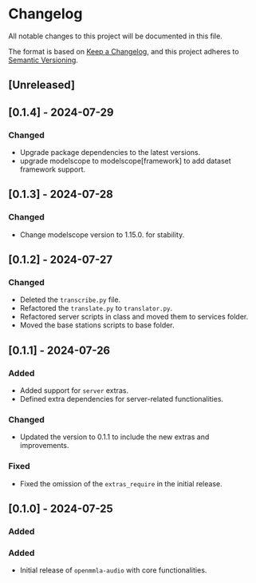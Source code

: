 # Changelog

All notable changes to this project will be documented in this file.

The format is based on [Keep a Changelog](https://keepachangelog.com/en/1.0.0/),
and this project adheres to [Semantic Versioning](https://semver.org/spec/v2.0.0.html).

## [Unreleased]

## [0.1.4] - 2024-07-29
### Changed
- Upgrade package dependencies to the latest versions.
- upgrade modelscope to modelscope[framework] to add dataset framework support.

## [0.1.3] - 2024-07-28
### Changed
- Change modelscope version to 1.15.0. for stability.

## [0.1.2] - 2024-07-27
### Changed
- Deleted the `transcribe.py` file.
- Refactored the `translate.py` to `translator.py`.
- Refactored server scripts in class and moved them to services folder.
- Moved the base stations scripts to base folder.

## [0.1.1] - 2024-07-26
### Added
- Added support for `server` extras.
- Defined extra dependencies for server-related functionalities.

### Changed
- Updated the version to 0.1.1 to include the new extras and improvements.

### Fixed
- Fixed the omission of the `extras_require` in the initial release.

## [0.1.0] - 2024-07-25
### Added
### Added
- Initial release of `openmmla-audio` with core functionalities.